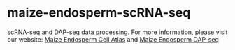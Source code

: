 # maize-endosperm-scRNA-seq
 
scRNA-seq and DAP-seq data processing.
For more information, please visit our website:
[Maize Endosperm Cell Atlas](https://www.maize-endosperm.cn/) and [Maize Endosperm DAP-seq](https://dap-seq.maize-endosperm.cn/)
